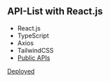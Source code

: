 ## API-List with React.js

- React.js
- TypeScript
- Axios
- TailwindCSS
- [Public APIs](https://github.com/public-apis/public-apis)

[Deployed](https://react-admin-dashboard-v1.vercel.app/)
